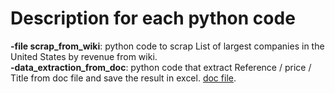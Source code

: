 # Description for each python code

**-file scrap_from_wiki**: python code to scrap List of largest companies in the United States by revenue from wiki.<br> 
**-data_extraction_from_doc**: python code that extract Reference / price / Title from doc file and save the result in excel. [doc file](/content/drive/MyDrive/project.docx).
